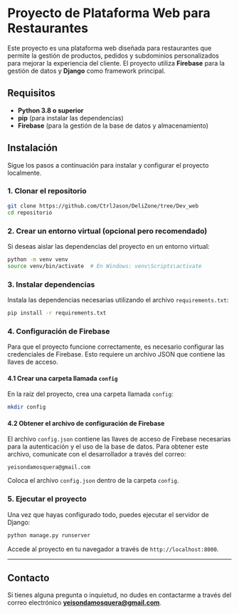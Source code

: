 
# Proyecto de Plataforma Web para Restaurantes

Este proyecto es una plataforma web diseñada para restaurantes que permite la gestión de productos, pedidos y subdominios personalizados para mejorar la experiencia del cliente. El proyecto utiliza **Firebase** para la gestión de datos y **Django** como framework principal.

## Requisitos

- **Python 3.8 o superior**
- **pip** (para instalar las dependencias)
- **Firebase** (para la gestión de la base de datos y almacenamiento)

## Instalación

Sigue los pasos a continuación para instalar y configurar el proyecto localmente.

### 1. Clonar el repositorio

```bash
git clone https://github.com/CtrlJason/DeliZone/tree/Dev_web
cd repositorio
```

### 2. Crear un entorno virtual (opcional pero recomendado)

Si deseas aislar las dependencias del proyecto en un entorno virtual:

```bash
python -m venv venv
source venv/bin/activate  # En Windows: venv\Scripts\activate
```

### 3. Instalar dependencias

Instala las dependencias necesarias utilizando el archivo `requirements.txt`:

```bash
pip install -r requirements.txt
```

### 4. Configuración de Firebase

Para que el proyecto funcione correctamente, es necesario configurar las credenciales de Firebase. Esto requiere un archivo JSON que contiene las llaves de acceso.

#### 4.1 Crear una carpeta llamada `config`

En la raíz del proyecto, crea una carpeta llamada `config`:

```bash
mkdir config
```

#### 4.2 Obtener el archivo de configuración de Firebase

El archivo `config.json` contiene las llaves de acceso de Firebase necesarias para la autenticación y el uso de la base de datos. Para obtener este archivo, comunícate con el desarrollador a través del correo:

```
yeisondamosquera@gmail.com
```

Coloca el archivo `config.json` dentro de la carpeta `config`.

### 5. Ejecutar el proyecto

Una vez que hayas configurado todo, puedes ejecutar el servidor de Django:

```bash
python manage.py runserver
```

Accede al proyecto en tu navegador a través de `http://localhost:8000`.

---

## Contacto

Si tienes alguna pregunta o inquietud, no dudes en contactarme a través del correo electrónico **yeisondamosquera@gmail.com**.
